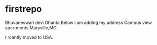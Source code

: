 # firstrepo

Bhuvaneswari devi Ghanta
Below i am adding my address
Campus view apartments,Maryville,MO.

I rcently moved to USA.
